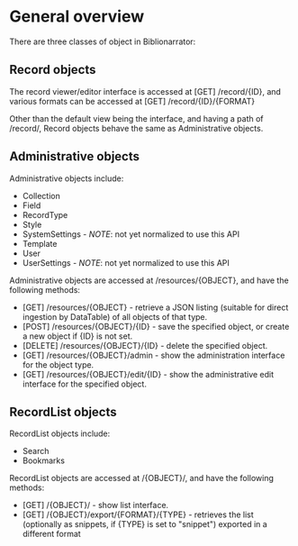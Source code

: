General overview
================

There are three classes of object in Biblionarrator:

Record objects
-------------

The record viewer/editor interface is accessed at [GET] /record/{ID}, and various
formats can be accessed at [GET] /record/{ID}/{FORMAT}

Other than the default view being the interface, and having a path of /record/,
Record objects behave the same as Administrative objects.

Administrative objects
---------------------

Administrative objects include:

* Collection
* Field
* RecordType
* Style
* SystemSettings - *NOTE*: not yet normalized to use this API
* Template
* User
* UserSettings - *NOTE*: not yet normalized to use this API


Administrative objects are accessed at /resources/{OBJECT}, and have
the following methods:

* [GET] /resources/{OBJECT} - retrieve a JSON listing (suitable for direct ingestion
  by DataTable) of all objects of that type.
* [POST] /resources/{OBJECT}/{ID} - save the specified object, or create a new
  object if {ID} is not set.
* [DELETE] /resources/{OBJECT}/{ID} - delete the specified object.
* [GET] /resources/{OBJECT}/admin - show the administration interface for the
  object type.
* [GET] /resources/{OBJECT}/edit/{ID} - show the administrative edit interface for
  the specified object.

RecordList objects
-----------------

RecordList objects include:

* Search
* Bookmarks

RecordList objects are accessed at /{OBJECT}/, and have the following methods:

* [GET] /{OBJECT}/ - show list interface.
* [GET] /{OBJECT}/export/{FORMAT}/{TYPE} - retrieves the list (optionally as
  snippets, if {TYPE} is set to "snippet") exported in a different format
